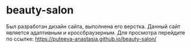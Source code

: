 # beauty-salon
Был разработан дизайн сайта, выполнена его верстка. 
Данный сайт является адаптивным и кроссбраузерным.
Для просмотра перейдите по ссылке:
https://puteeva-anastasia.github.io/beauty-salon/
